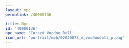 ```yaml
---
layout: npc
permalink: /40000136

title: Npc
id: '40000136'
npc_name: 'Cursed Voodoo Doll'
icon_url: 'portrait/mob/02020078_m_voodoodoll_p.png'
---
```

